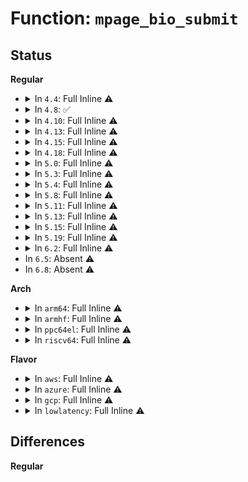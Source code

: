 # Function: <code>mpage_bio_submit</code>

## Status
<b>Regular</b>
<ul>
<li>
<details>
<summary>In <code>4.4</code>: Full Inline ⚠️</summary>

**Collision:** Unique Static

**Inline:** Full

**Transformation:** False

**Instances:**

```
In fs/mpage.c (ffffffff8124d672)
Location: fs/mpage.c:58
Inline: True
Inline callers:
  - fs/mpage.c:mpage_writepages
  - fs/mpage.c:__mpage_writepage
  - fs/mpage.c:__mpage_writepage
  - fs/mpage.c:__mpage_writepage
  - fs/mpage.c:__mpage_writepage
  - fs/mpage.c:mpage_writepage
  - fs/mpage.c:do_mpage_readpage
  - fs/mpage.c:do_mpage_readpage
  - fs/mpage.c:do_mpage_readpage
  - fs/mpage.c:do_mpage_readpage
  - fs/mpage.c:mpage_readpages
  - fs/mpage.c:mpage_readpage
```
</details>
</li>
<li>
<details>
<summary>In <code>4.8</code>: ✅</summary>

```c
struct bio *mpage_bio_submit(int op, int op_flags, struct bio *bio);
```

**Collision:** Unique Static

**Inline:** No

**Transformation:** False

**Instances:**

```
In fs/mpage.c (ffffffff81275c80)
Location: fs/mpage.c:59
Inline: False
Direct callers:
  - fs/mpage.c:mpage_writepage
  - fs/mpage.c:mpage_writepages
  - fs/mpage.c:__mpage_writepage
  - fs/mpage.c:__mpage_writepage
  - fs/mpage.c:__mpage_writepage
  - fs/mpage.c:__mpage_writepage
  - fs/mpage.c:mpage_readpage
  - fs/mpage.c:mpage_readpages
  - fs/mpage.c:do_mpage_readpage
  - fs/mpage.c:do_mpage_readpage
  - fs/mpage.c:do_mpage_readpage
  - fs/mpage.c:do_mpage_readpage
```
**Symbols:**

```
ffffffff81275c80-ffffffff81275ce9: mpage_bio_submit (STB_LOCAL)
```
</details>
</li>
<li>
<details>
<summary>In <code>4.10</code>: Full Inline ⚠️</summary>

**Collision:** Unique Static

**Inline:** Full

**Transformation:** False

**Instances:**

```
In fs/mpage.c (ffffffff8128a337)
Location: fs/mpage.c:59
Inline: True
Inline callers:
  - fs/mpage.c:mpage_writepage
  - fs/mpage.c:mpage_writepages
  - fs/mpage.c:__mpage_writepage
  - fs/mpage.c:__mpage_writepage
  - fs/mpage.c:__mpage_writepage
  - fs/mpage.c:__mpage_writepage
  - fs/mpage.c:mpage_readpage
  - fs/mpage.c:mpage_readpages
  - fs/mpage.c:do_mpage_readpage
  - fs/mpage.c:do_mpage_readpage
  - fs/mpage.c:do_mpage_readpage
  - fs/mpage.c:do_mpage_readpage
```
</details>
</li>
<li>
<details>
<summary>In <code>4.13</code>: Full Inline ⚠️</summary>

**Collision:** Unique Static

**Inline:** Full

**Transformation:** False

**Instances:**

```
In fs/mpage.c (ffffffff81297157)
Location: fs/mpage.c:60
Inline: True
Inline callers:
  - fs/mpage.c:mpage_writepage
  - fs/mpage.c:mpage_writepages
  - fs/mpage.c:__mpage_writepage
  - fs/mpage.c:__mpage_writepage
  - fs/mpage.c:__mpage_writepage
  - fs/mpage.c:__mpage_writepage
  - fs/mpage.c:mpage_readpage
  - fs/mpage.c:mpage_readpages
  - fs/mpage.c:do_mpage_readpage
  - fs/mpage.c:do_mpage_readpage
  - fs/mpage.c:do_mpage_readpage
```
</details>
</li>
<li>
<details>
<summary>In <code>4.15</code>: Full Inline ⚠️</summary>

**Collision:** Unique Static

**Inline:** Full

**Transformation:** False

**Instances:**

```
In fs/mpage.c (ffffffff812ba3c7)
Location: fs/mpage.c:61
Inline: True
Inline callers:
  - fs/mpage.c:mpage_writepage
  - fs/mpage.c:mpage_writepages
  - fs/mpage.c:__mpage_writepage
  - fs/mpage.c:__mpage_writepage
  - fs/mpage.c:__mpage_writepage
  - fs/mpage.c:__mpage_writepage
  - fs/mpage.c:mpage_readpage
  - fs/mpage.c:mpage_readpages
  - fs/mpage.c:do_mpage_readpage
  - fs/mpage.c:do_mpage_readpage
  - fs/mpage.c:do_mpage_readpage
```
</details>
</li>
<li>
<details>
<summary>In <code>4.18</code>: Full Inline ⚠️</summary>

**Collision:** Unique Static

**Inline:** Full

**Transformation:** False

**Instances:**

```
In fs/mpage.c (ffffffff812e2f2d)
Location: fs/mpage.c:61
Inline: True
Inline callers:
  - fs/mpage.c:mpage_writepage
  - fs/mpage.c:mpage_writepages
  - fs/mpage.c:__mpage_writepage
  - fs/mpage.c:__mpage_writepage
  - fs/mpage.c:__mpage_writepage
  - fs/mpage.c:__mpage_writepage
  - fs/mpage.c:mpage_readpage
  - fs/mpage.c:mpage_readpages
  - fs/mpage.c:do_mpage_readpage
  - fs/mpage.c:do_mpage_readpage
  - fs/mpage.c:do_mpage_readpage
```
</details>
</li>
<li>
<details>
<summary>In <code>5.0</code>: Full Inline ⚠️</summary>

**Collision:** Unique Static

**Inline:** Full

**Transformation:** False

**Instances:**

```
In fs/mpage.c (ffffffff812f7b8d)
Location: fs/mpage.c:61
Inline: True
Inline callers:
  - fs/mpage.c:mpage_writepage
  - fs/mpage.c:mpage_writepages
  - fs/mpage.c:__mpage_writepage
  - fs/mpage.c:__mpage_writepage
  - fs/mpage.c:__mpage_writepage
  - fs/mpage.c:__mpage_writepage
  - fs/mpage.c:mpage_readpage
  - fs/mpage.c:mpage_readpages
  - fs/mpage.c:do_mpage_readpage
  - fs/mpage.c:do_mpage_readpage
  - fs/mpage.c:do_mpage_readpage
  - fs/mpage.c:do_mpage_readpage
```
</details>
</li>
<li>
<details>
<summary>In <code>5.3</code>: Full Inline ⚠️</summary>

**Collision:** Unique Static

**Inline:** Full

**Transformation:** False

**Instances:**

```
In fs/mpage.c (ffffffff813181cb)
Location: fs/mpage.c:61
Inline: True
Inline callers:
  - fs/mpage.c:mpage_writepage
  - fs/mpage.c:mpage_writepages
  - fs/mpage.c:__mpage_writepage
  - fs/mpage.c:__mpage_writepage
  - fs/mpage.c:__mpage_writepage
  - fs/mpage.c:__mpage_writepage
  - fs/mpage.c:mpage_readpage
  - fs/mpage.c:mpage_readpages
  - fs/mpage.c:do_mpage_readpage
  - fs/mpage.c:do_mpage_readpage
  - fs/mpage.c:do_mpage_readpage
  - fs/mpage.c:do_mpage_readpage
```
</details>
</li>
<li>
<details>
<summary>In <code>5.4</code>: Full Inline ⚠️</summary>

**Collision:** Unique Static

**Inline:** Full

**Transformation:** False

**Instances:**

```
In fs/mpage.c (ffffffff8132b034)
Location: fs/mpage.c:61
Inline: True
Inline callers:
  - fs/mpage.c:mpage_writepage
  - fs/mpage.c:mpage_writepages
  - fs/mpage.c:__mpage_writepage
  - fs/mpage.c:__mpage_writepage
  - fs/mpage.c:__mpage_writepage
  - fs/mpage.c:__mpage_writepage
  - fs/mpage.c:mpage_readpage
  - fs/mpage.c:mpage_readpages
  - fs/mpage.c:do_mpage_readpage
  - fs/mpage.c:do_mpage_readpage
  - fs/mpage.c:do_mpage_readpage
  - fs/mpage.c:do_mpage_readpage
```
</details>
</li>
<li>
<details>
<summary>In <code>5.8</code>: Full Inline ⚠️</summary>

**Collision:** Unique Static

**Inline:** Full

**Transformation:** False

**Instances:**

```
In fs/mpage.c (ffffffff81364ce4)
Location: fs/mpage.c:61
Inline: True
Inline callers:
  - fs/mpage.c:mpage_writepage
  - fs/mpage.c:mpage_writepages
  - fs/mpage.c:__mpage_writepage
  - fs/mpage.c:__mpage_writepage
  - fs/mpage.c:__mpage_writepage
  - fs/mpage.c:__mpage_writepage
  - fs/mpage.c:mpage_readpage
  - fs/mpage.c:mpage_readahead
  - fs/mpage.c:do_mpage_readpage
  - fs/mpage.c:do_mpage_readpage
  - fs/mpage.c:do_mpage_readpage
  - fs/mpage.c:do_mpage_readpage
```
</details>
</li>
<li>
<details>
<summary>In <code>5.11</code>: Full Inline ⚠️</summary>

**Collision:** Unique Static

**Inline:** Full

**Transformation:** False

**Instances:**

```
In fs/mpage.c (ffffffff81371c64)
Location: fs/mpage.c:61
Inline: True
Inline callers:
  - fs/mpage.c:mpage_writepage
  - fs/mpage.c:mpage_writepages
  - fs/mpage.c:__mpage_writepage
  - fs/mpage.c:__mpage_writepage
  - fs/mpage.c:__mpage_writepage
  - fs/mpage.c:__mpage_writepage
  - fs/mpage.c:mpage_readpage
  - fs/mpage.c:mpage_readahead
  - fs/mpage.c:do_mpage_readpage
  - fs/mpage.c:do_mpage_readpage
  - fs/mpage.c:do_mpage_readpage
  - fs/mpage.c:do_mpage_readpage
```
</details>
</li>
<li>
<details>
<summary>In <code>5.13</code>: Full Inline ⚠️</summary>

**Collision:** Unique Static

**Inline:** Full

**Transformation:** False

**Instances:**

```
In fs/mpage.c (ffffffff81378f2f)
Location: fs/mpage.c:61
Inline: True
Inline callers:
  - fs/mpage.c:mpage_writepage
  - fs/mpage.c:mpage_writepages
  - fs/mpage.c:__mpage_writepage
  - fs/mpage.c:__mpage_writepage
  - fs/mpage.c:__mpage_writepage
  - fs/mpage.c:__mpage_writepage
  - fs/mpage.c:mpage_readpage
  - fs/mpage.c:mpage_readahead
  - fs/mpage.c:do_mpage_readpage
  - fs/mpage.c:do_mpage_readpage
  - fs/mpage.c:do_mpage_readpage
  - fs/mpage.c:do_mpage_readpage
```
</details>
</li>
<li>
<details>
<summary>In <code>5.15</code>: Full Inline ⚠️</summary>

**Collision:** Unique Static

**Inline:** Full

**Transformation:** False

**Instances:**

```
In fs/mpage.c (ffffffff813c5a8f)
Location: fs/mpage.c:61
Inline: True
Inline callers:
  - fs/mpage.c:mpage_writepage
  - fs/mpage.c:mpage_writepages
  - fs/mpage.c:__mpage_writepage
  - fs/mpage.c:__mpage_writepage
  - fs/mpage.c:__mpage_writepage
  - fs/mpage.c:__mpage_writepage
  - fs/mpage.c:mpage_readpage
  - fs/mpage.c:mpage_readahead
  - fs/mpage.c:do_mpage_readpage
  - fs/mpage.c:do_mpage_readpage
  - fs/mpage.c:do_mpage_readpage
  - fs/mpage.c:do_mpage_readpage
```
</details>
</li>
<li>
<details>
<summary>In <code>5.19</code>: Full Inline ⚠️</summary>

**Collision:** Unique Static

**Inline:** Full

**Transformation:** False

**Instances:**

```
In fs/mpage.c (ffffffff8144c965)
Location: fs/mpage.c:60
Inline: True
Inline callers:
  - fs/mpage.c:mpage_writepage
  - fs/mpage.c:mpage_writepages
  - fs/mpage.c:__mpage_writepage
  - fs/mpage.c:__mpage_writepage
  - fs/mpage.c:__mpage_writepage
  - fs/mpage.c:__mpage_writepage
  - fs/mpage.c:mpage_read_folio
  - fs/mpage.c:mpage_readahead
  - fs/mpage.c:do_mpage_readpage
  - fs/mpage.c:do_mpage_readpage
  - fs/mpage.c:do_mpage_readpage
  - fs/mpage.c:do_mpage_readpage
```
</details>
</li>
<li>
<details>
<summary>In <code>6.2</code>: Full Inline ⚠️</summary>

**Collision:** Unique Static

**Inline:** Full

**Transformation:** False

**Instances:**

```
In fs/mpage.c (ffffffff814d974b)
Location: fs/mpage.c:60
Inline: True
Inline callers:
  - fs/mpage.c:mpage_writepages
  - fs/mpage.c:__mpage_writepage
  - fs/mpage.c:__mpage_writepage
  - fs/mpage.c:__mpage_writepage
  - fs/mpage.c:__mpage_writepage
  - fs/mpage.c:mpage_read_folio
  - fs/mpage.c:mpage_readahead
  - fs/mpage.c:do_mpage_readpage
  - fs/mpage.c:do_mpage_readpage
  - fs/mpage.c:do_mpage_readpage
  - fs/mpage.c:do_mpage_readpage
```
</details>
</li>
<li>
In <code>6.5</code>: Absent ⚠️
</li>
<li>
In <code>6.8</code>: Absent ⚠️
</li>
</ul>
<b>Arch</b>
<ul>
<li>
<details>
<summary>In <code>arm64</code>: Full Inline ⚠️</summary>

**Collision:** Unique Static

**Inline:** Full

**Transformation:** False

**Instances:**

```
In fs/mpage.c (ffff8000103e6668)
Location: fs/mpage.c:61
Inline: True
Inline callers:
  - fs/mpage.c:mpage_writepage
  - fs/mpage.c:mpage_writepages
  - fs/mpage.c:__mpage_writepage
  - fs/mpage.c:__mpage_writepage
  - fs/mpage.c:__mpage_writepage
  - fs/mpage.c:__mpage_writepage
  - fs/mpage.c:mpage_readpage
  - fs/mpage.c:mpage_readpages
  - fs/mpage.c:do_mpage_readpage
  - fs/mpage.c:do_mpage_readpage
  - fs/mpage.c:do_mpage_readpage
  - fs/mpage.c:do_mpage_readpage
```
</details>
</li>
<li>
<details>
<summary>In <code>armhf</code>: Full Inline ⚠️</summary>

**Collision:** Unique Static

**Inline:** Full

**Transformation:** False

**Instances:**

```
In fs/mpage.c (c05be264)
Location: fs/mpage.c:61
Inline: True
Inline callers:
  - fs/mpage.c:mpage_writepage
  - fs/mpage.c:mpage_writepages
  - fs/mpage.c:__mpage_writepage
  - fs/mpage.c:__mpage_writepage
  - fs/mpage.c:__mpage_writepage
  - fs/mpage.c:__mpage_writepage
  - fs/mpage.c:mpage_readpage
  - fs/mpage.c:mpage_readpages
  - fs/mpage.c:do_mpage_readpage
  - fs/mpage.c:do_mpage_readpage
  - fs/mpage.c:do_mpage_readpage
  - fs/mpage.c:do_mpage_readpage
```
</details>
</li>
<li>
<details>
<summary>In <code>ppc64el</code>: Full Inline ⚠️</summary>

**Collision:** Unique Static

**Inline:** Full

**Transformation:** False

**Instances:**

```
In fs/mpage.c (c0000000004ec94c)
Location: fs/mpage.c:61
Inline: True
Inline callers:
  - fs/mpage.c:mpage_writepage
  - fs/mpage.c:mpage_writepages
  - fs/mpage.c:__mpage_writepage
  - fs/mpage.c:__mpage_writepage
  - fs/mpage.c:__mpage_writepage
  - fs/mpage.c:__mpage_writepage
  - fs/mpage.c:mpage_readpage
  - fs/mpage.c:mpage_readpages
  - fs/mpage.c:do_mpage_readpage
  - fs/mpage.c:do_mpage_readpage
  - fs/mpage.c:do_mpage_readpage
  - fs/mpage.c:do_mpage_readpage
```
</details>
</li>
<li>
<details>
<summary>In <code>riscv64</code>: Full Inline ⚠️</summary>

**Collision:** Unique Static

**Inline:** Full

**Transformation:** False

**Instances:**

```
In fs/mpage.c (ffffffe00029b980)
Location: fs/mpage.c:61
Inline: True
Inline callers:
  - fs/mpage.c:mpage_writepage
  - fs/mpage.c:mpage_writepages
  - fs/mpage.c:__mpage_writepage
  - fs/mpage.c:__mpage_writepage
  - fs/mpage.c:__mpage_writepage
  - fs/mpage.c:__mpage_writepage
  - fs/mpage.c:mpage_readpage
  - fs/mpage.c:mpage_readpages
  - fs/mpage.c:do_mpage_readpage
  - fs/mpage.c:do_mpage_readpage
  - fs/mpage.c:do_mpage_readpage
  - fs/mpage.c:do_mpage_readpage
```
</details>
</li>
</ul>
<b>Flavor</b>
<ul>
<li>
<details>
<summary>In <code>aws</code>: Full Inline ⚠️</summary>

**Collision:** Unique Static

**Inline:** Full

**Transformation:** False

**Instances:**

```
In fs/mpage.c (ffffffff81323614)
Location: fs/mpage.c:61
Inline: True
Inline callers:
  - fs/mpage.c:mpage_writepage
  - fs/mpage.c:mpage_writepages
  - fs/mpage.c:__mpage_writepage
  - fs/mpage.c:__mpage_writepage
  - fs/mpage.c:__mpage_writepage
  - fs/mpage.c:__mpage_writepage
  - fs/mpage.c:mpage_readpage
  - fs/mpage.c:mpage_readpages
  - fs/mpage.c:do_mpage_readpage
  - fs/mpage.c:do_mpage_readpage
  - fs/mpage.c:do_mpage_readpage
  - fs/mpage.c:do_mpage_readpage
```
</details>
</li>
<li>
<details>
<summary>In <code>azure</code>: Full Inline ⚠️</summary>

**Collision:** Unique Static

**Inline:** Full

**Transformation:** False

**Instances:**

```
In fs/mpage.c (ffffffff813141b4)
Location: fs/mpage.c:61
Inline: True
Inline callers:
  - fs/mpage.c:mpage_writepage
  - fs/mpage.c:mpage_writepages
  - fs/mpage.c:__mpage_writepage
  - fs/mpage.c:__mpage_writepage
  - fs/mpage.c:__mpage_writepage
  - fs/mpage.c:__mpage_writepage
  - fs/mpage.c:mpage_readpage
  - fs/mpage.c:mpage_readpages
  - fs/mpage.c:do_mpage_readpage
  - fs/mpage.c:do_mpage_readpage
  - fs/mpage.c:do_mpage_readpage
  - fs/mpage.c:do_mpage_readpage
```
</details>
</li>
<li>
<details>
<summary>In <code>gcp</code>: Full Inline ⚠️</summary>

**Collision:** Unique Static

**Inline:** Full

**Transformation:** False

**Instances:**

```
In fs/mpage.c (ffffffff813210e4)
Location: fs/mpage.c:61
Inline: True
Inline callers:
  - fs/mpage.c:mpage_writepage
  - fs/mpage.c:mpage_writepages
  - fs/mpage.c:__mpage_writepage
  - fs/mpage.c:__mpage_writepage
  - fs/mpage.c:__mpage_writepage
  - fs/mpage.c:__mpage_writepage
  - fs/mpage.c:mpage_readpage
  - fs/mpage.c:mpage_readpages
  - fs/mpage.c:do_mpage_readpage
  - fs/mpage.c:do_mpage_readpage
  - fs/mpage.c:do_mpage_readpage
  - fs/mpage.c:do_mpage_readpage
```
</details>
</li>
<li>
<details>
<summary>In <code>lowlatency</code>: Full Inline ⚠️</summary>

**Collision:** Unique Static

**Inline:** Full

**Transformation:** False

**Instances:**

```
In fs/mpage.c (ffffffff81332e24)
Location: fs/mpage.c:61
Inline: True
Inline callers:
  - fs/mpage.c:mpage_writepage
  - fs/mpage.c:mpage_writepages
  - fs/mpage.c:__mpage_writepage
  - fs/mpage.c:__mpage_writepage
  - fs/mpage.c:__mpage_writepage
  - fs/mpage.c:__mpage_writepage
  - fs/mpage.c:mpage_readpage
  - fs/mpage.c:mpage_readpages
  - fs/mpage.c:do_mpage_readpage
  - fs/mpage.c:do_mpage_readpage
  - fs/mpage.c:do_mpage_readpage
  - fs/mpage.c:do_mpage_readpage
```
</details>
</li>
</ul>

## Differences
<b>Regular</b>
<ul>
</ul>
